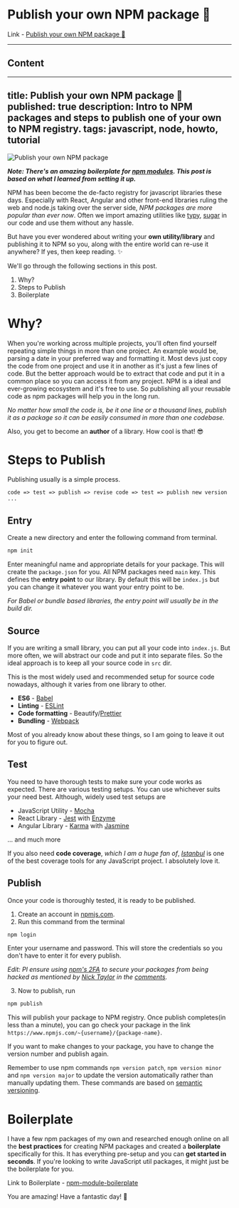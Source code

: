 # Publish your own NPM package 🎉

Link - [Publish your own NPM package 🎉](https://dev.to/flexdinesh/publish-your-own-npm-package---5b71)

---

## Content

---
title: Publish your own NPM package 🎉
published: true
description: Intro to NPM packages and steps to publish one of your own to NPM registry.
tags: javascript, node, howto, tutorial
---

![Publish your own NPM package](https://i.ytimg.com/vi/rTsz09zRuTU/maxresdefault.jpg)

**_Note: There's an amazing boilerplate for [npm modules](https://github.com/flexdinesh/npm-module-boilerplate). This post is based on what I learned from setting it up._**


NPM has been become the de-facto registry for javascript libraries these days.  Especially with React, Angular and other front-end libraries ruling the web and node.js taking over the server side, _NPM packages are more popular than ever now_. Often we import amazing utilities like [typy](https://github.com/flexdinesh/typy), [sugar](https://github.com/andrewplummer/Sugar) in our code and use them without any hassle.

But have you ever wondered about writing your **own utility/library** and publishing it to NPM so you, along with the entire world can re-use it anywhere? If yes, then keep reading. ✨

We'll go through the following sections in this post.
1. Why?
2. Steps to Publish
3. Boilerplate

# Why?

When you're working across multiple projects, you'll often find yourself repeating simple things in more than one project. An example would be, parsing a date in your preferred way and formatting it. Most devs just copy the code from one project and use it in another as it's just a few lines of code. But the better approach would be to extract that code and put it in a common place so you can access it from any project. NPM is a ideal and ever-growing ecosystem and it's free to use. So publishing all your reusable code as npm packages will help you in the long run. 

_No matter how small the code is, be it one line or a thousand lines, publish it as a package so it can be easily consumed in more than one codebase._

Also, you get to become an **author** of a library. How cool is that! 😎

# Steps to Publish

Publishing usually is a simple process.

`code => test => publish => revise code => test => publish new version ...`

## Entry

Create a new directory and enter the following command from terminal.

```js
npm init
```

Enter meaningful name and appropriate details for your package. This will create the `package.json` for you. All NPM packages need `main` key. This defines the **entry point** to our library. By default this will be `index.js` but you can change it whatever you want your entry point to be.

_For Babel or bundle based libraries, the entry point will usually be in the build dir._

## Source

If you are writing a small library, you can put all your code into `index.js`. But more often, we will abstract our code and put it into separate files. So the ideal approach is to keep all your source code in `src` dir.

This is the most widely used and recommended setup for source code nowadays, although it varies from one library to other.
- **ES6** - [Babel](https://github.com/gotwarlost/istanbul)
- **Linting** - [ESLint](https://eslint.org/)
- **Code formatting** - Beautify/[Prettier](https://github.com/prettier/prettier)
- **Bundling** - [Webpack](https://webpack.js.org)

Most of you already know about these things, so I am going to leave it out for you to figure out. 

## Test

You need to have thorough tests to make sure your code works as expected. There are various testing setups. You can use whichever suits your need best. Although, widely used test setups are

- JavaScript Utility - [Mocha](https://mochajs.org/)
- React Library - [Jest](https://facebook.github.io/jest/) with [Enzyme](https://github.com/airbnb/enzyme)
- Angular Library - [Karma](https://karma-runner.github.io/2.0/index.html) with [Jasmine](https://jasmine.github.io/)

... and much more

If you also need **code coverage**, _which I am a huge fan of_, _[Istanbul](https://github.com/gotwarlost/istanbul)_ is one of the best coverage tools for any JavaScript project. I absolutely love it.

## Publish

Once your code is thoroughly tested, it is ready to be published.

1. Create an account in [npmjs.com](https://www.npmjs.com).
2. Run this command from the terminal

```js
npm login
```

Enter your username and password. This will store the credentials so you don't have to enter it for every publish.

_Edit: Pl ensure using [npm's 2FA](https://docs.npmjs.com/getting-started/using-two-factor-authentication) to secure your packages from being hacked as mentioned by [Nick Taylor](https://dev.to/nickytonline) in the [comments](https://dev.to/nickytonline/comment/2fo1)._

3. Now to publish, run

```js
npm publish
```

This will publish your package to NPM registry. Once publish completes(in less than a minute), you can go check your package in the link `https://www.npmjs.com/~{username}/{package-name}`.

If you want to make changes to your package, you have to change the version number and publish again.

Remember to use npm commands `npm version patch`, `npm version minor` and `npm version major` to update the version automatically rather than manually updating them. These commands are based on [semantic versioning](https://docs.npmjs.com/getting-started/semantic-versioning).


# Boilerplate

I have a few npm packages of my own and researched enough online on all the **best practices** for creating NPM packages and created a **boilerplate** specifically for this. It has everything pre-setup and you can **get started in seconds**. If you're looking to write JavaScript util packages, it might just be the boilerplate for you.

Link to Boilerplate - [npm-module-boilerplate](https://github.com/flexdinesh/npm-module-boilerplate)

You are amazing! Have a fantastic day! 🎉